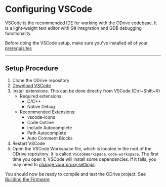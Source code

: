 # Configuring VSCode

VSCode is the recommended IDE for working with the ODrive codebase.  It is a light-weight text editor with Git integration and GDB debugging functionality.

Before doing the VSCode setup, make sure you've installed all of your [prerequisites](README.md#installing-prerequisites)

---
## Setup Procedure
1. Clone the ODrive repository
1. [Download VSCode](https://code.visualstudio.com/download)
1. Install extensions.  This can be done directly from VSCode (Ctrl+Shift+X)
    * Required extensions:
        * C/C++
        * Native Debug
    * Recommended Extensions:
        * vscode-icons
        * Code Outline
        * Include Autocomplete
        * Path Autocomplete
        * Auto Comment Blocks
1. Restart VSCode 
1. Open the VSCode Workspace file, which is located in the root of the ODrive repository.  It is called `VSCodeWorkspace.code-workspace`.  The first time you open it, VSCode will install some dependencies.  If it fails, you may need to [change your proxy settings](https://code.visualstudio.com/docs/getstarted/settings).

You should now be ready to compile and test the ODrive project.  See [Building the Firmware](README.md#building-the-firmware)